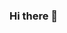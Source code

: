 ### Hi there 👋

<!--
**Kaushl2208/Kaushl2208** is a ✨ _special_ ✨ repository because its `README.md` (this file) appears on your GitHub profile.


- 🔭 I’m currently working on fossology/atarashi
- 🌱 I’m currently learning Python, Bussiness Analytics and Data Science
- 👯 I’m looking to collaborate on Projects related to my skills
- 🤔 I’m looking for help with fossology/nirjas
- 💬 Ask me about Software Development and Universal Facts
- 📫 How to reach me: @Kaushll2208 on web
- 😄 Pronouns: He/His
- ⚡ Fun fact: I stare at people and make them SUppperr Awkward.
-->
